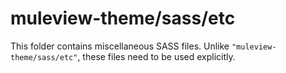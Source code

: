 # muleview-theme/sass/etc

This folder contains miscellaneous SASS files. Unlike `"muleview-theme/sass/etc"`, these files
need to be used explicitly.
